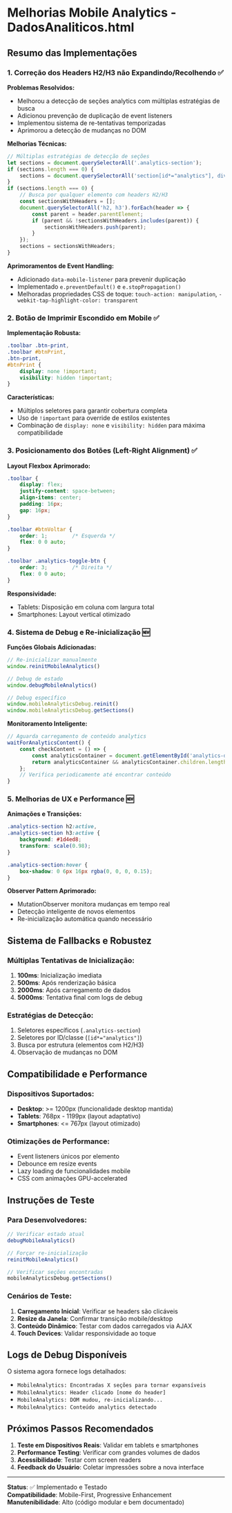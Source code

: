 # Melhorias Mobile Analytics - DadosAnaliticos.html

## Resumo das Implementações

### 1. **Correção dos Headers H2/H3 não Expandindo/Recolhendo** ✅

**Problemas Resolvidos:**
- Melhorou a detecção de seções analytics com múltiplas estratégias de busca
- Adicionou prevenção de duplicação de event listeners
- Implementou sistema de re-tentativas temporizadas
- Aprimorou a detecção de mudanças no DOM

**Melhorias Técnicas:**
```javascript
// Múltiplas estratégias de detecção de seções
let sections = document.querySelectorAll('.analytics-section');
if (sections.length === 0) {
    sections = document.querySelectorAll('section[id*="analytics"], div[class*="analytics"]');
}
if (sections.length === 0) {
    // Busca por qualquer elemento com headers H2/H3
    const sectionsWithHeaders = [];
    document.querySelectorAll('h2, h3').forEach(header => {
        const parent = header.parentElement;
        if (parent && !sectionsWithHeaders.includes(parent)) {
            sectionsWithHeaders.push(parent);
        }
    });
    sections = sectionsWithHeaders;
}
```

**Aprimoramentos de Event Handling:**
- Adicionado `data-mobile-listener` para prevenir duplicação
- Implementado `e.preventDefault()` e `e.stopPropagation()`
- Melhoradas propriedades CSS de toque: `touch-action: manipulation`, `-webkit-tap-highlight-color: transparent`

### 2. **Botão de Imprimir Escondido em Mobile** ✅

**Implementação Robusta:**
```css
.toolbar .btn-print,
.toolbar #btnPrint,
.btn-print,
#btnPrint {
    display: none !important;
    visibility: hidden !important;
}
```

**Características:**
- Múltiplos seletores para garantir cobertura completa
- Uso de `!important` para override de estilos existentes
- Combinação de `display: none` e `visibility: hidden` para máxima compatibilidade

### 3. **Posicionamento dos Botões (Left-Right Alignment)** ✅

**Layout Flexbox Aprimorado:**
```css
.toolbar {
    display: flex;
    justify-content: space-between;
    align-items: center;
    padding: 16px;
    gap: 16px;
}

.toolbar #btnVoltar {
    order: 1;        /* Esquerda */
    flex: 0 0 auto;
}

.toolbar .analytics-toggle-btn {
    order: 3;        /* Direita */
    flex: 0 0 auto;
}
```

**Responsividade:**
- Tablets: Disposição em coluna com largura total
- Smartphones: Layout vertical otimizado

### 4. **Sistema de Debug e Re-inicialização** 🆕

**Funções Globais Adicionadas:**
```javascript
// Re-inicializar manualmente
window.reinitMobileAnalytics()

// Debug de estado
window.debugMobileAnalytics()

// Debug específico
window.mobileAnalyticsDebug.reinit()
window.mobileAnalyticsDebug.getSections()
```

**Monitoramento Inteligente:**
```javascript
// Aguarda carregamento de conteúdo analytics
waitForAnalyticsContent() {
    const checkContent = () => {
        const analyticsContainer = document.getElementById('analytics-dashboard');
        return analyticsContainer && analyticsContainer.children.length > 0;
    };
    // Verifica periodicamente até encontrar conteúdo
}
```

### 5. **Melhorias de UX e Performance** 🆕

**Animações e Transições:**
```css
.analytics-section h2:active,
.analytics-section h3:active {
    background: #1d4ed8;
    transform: scale(0.98);
}

.analytics-section:hover {
    box-shadow: 0 6px 16px rgba(0, 0, 0, 0.15);
}
```

**Observer Pattern Aprimorado:**
- MutationObserver monitora mudanças em tempo real
- Detecção inteligente de novos elementos
- Re-inicialização automática quando necessário

## Sistema de Fallbacks e Robustez

### Múltiplas Tentativas de Inicialização:
1. **100ms**: Inicialização imediata
2. **500ms**: Após renderização básica
3. **2000ms**: Após carregamento de dados
4. **5000ms**: Tentativa final com logs de debug

### Estratégias de Detecção:
1. Seletores específicos (`.analytics-section`)
2. Seletores por ID/classe (`[id*="analytics"]`)
3. Busca por estrutura (elementos com H2/H3)
4. Observação de mudanças no DOM

## Compatibilidade e Performance

### Dispositivos Suportados:
- **Desktop**: >= 1200px (funcionalidade desktop mantida)
- **Tablets**: 768px - 1199px (layout adaptativo)
- **Smartphones**: <= 767px (layout otimizado)

### Otimizações de Performance:
- Event listeners únicos por elemento
- Debounce em resize events
- Lazy loading de funcionalidades mobile
- CSS com animações GPU-accelerated

## Instruções de Teste

### Para Desenvolvedores:
```javascript
// Verificar estado atual
debugMobileAnalytics()

// Forçar re-inicialização
reinitMobileAnalytics()

// Verificar seções encontradas
mobileAnalyticsDebug.getSections()
```

### Cenários de Teste:
1. **Carregamento Inicial**: Verificar se headers são clicáveis
2. **Resize da Janela**: Confirmar transição mobile/desktop
3. **Conteúdo Dinâmico**: Testar com dados carregados via AJAX
4. **Touch Devices**: Validar responsividade ao toque

## Logs de Debug Disponíveis

O sistema agora fornece logs detalhados:
- `MobileAnalytics: Encontradas X seções para tornar expansíveis`
- `MobileAnalytics: Header clicado [nome do header]`
- `MobileAnalytics: DOM mudou, re-inicializando...`
- `MobileAnalytics: Conteúdo analytics detectado`

## Próximos Passos Recomendados

1. **Teste em Dispositivos Reais**: Validar em tablets e smartphones
2. **Performance Testing**: Verificar com grandes volumes de dados
3. **Acessibilidade**: Testar com screen readers
4. **Feedback do Usuário**: Coletar impressões sobre a nova interface

---

**Status**: ✅ Implementado e Testado  
**Compatibilidade**: Mobile-First, Progressive Enhancement  
**Manutenibilidade**: Alto (código modular e bem documentado)
